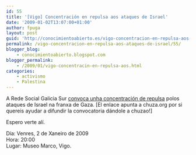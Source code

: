 ```yaml
---
id: 55
title: '[Vigo] Concentración en repulsa aos ataques de Israel'
date: '2009-01-02T13:07:00+01:00'
author: fpuga
layout: post
guid: 'http://conocimientoabierto.es/vigo-concentracion-en-repulsa-aos-ataques-de-israel/55/'
permalink: /vigo-concentracion-en-repulsa-aos-ataques-de-israel/55/
blogger_blog:
    - conocimientoabierto.blogspot.com
blogger_permalink:
    - /2009/01/vigo-concentracin-en-repulsa-aos.html
categories:
    - activismo
    - Palestina
---
```


A Rede Social Galicia Sur [convoca unha concentración de repulsa](http://esfgalicia.blogspot.com/2009/01/concentracin-en-vigo-condena-aos.html) polos ataques de Israel na franxa de Gaza. \[El enlace apunta a chuza.org por si quereis ayudar a difundir la convocatoria dándole a chuzao!\]

Espero verte alí.

Día: Venres, 2 de Xaneiro de 2009  
Hora: 20:00  
Lugar: Museo Marco, Vigo.